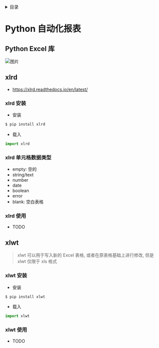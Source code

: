 <details><summary>目录</summary><p>

- [Python 自动化报表](#python-自动化报表)
    - [Python Excel 库](#python-excel-库)
    - [xlrd](#xlrd)
        - [xlrd 安装](#xlrd-安装)
        - [xlrd 单元格数据类型](#xlrd-单元格数据类型)
        - [xlrd 使用](#xlrd-使用)
    - [xlwt](#xlwt)
        - [xlwt 安装](#xlwt-安装)
        - [xlwt 使用](#xlwt-使用)
</p></details><p></p>

# Python 自动化报表

## Python Excel 库

![图片](https://mmbiz.qpic.cn/mmbiz_jpg/PvP6qjUpvIro0I67PdvBOWIE9fbaibCXbHapVRnT05gAliao0aLA24G2CiaDicSA78hU3gNDHbNJllUnqiaFO0SZMpQ/640?wx_fmt=jpeg&wxfrom=5&wx_lazy=1&wx_co=1)

## xlrd

- https://xlrd.readthedocs.io/en/latest/

### xlrd 安装

- 安装

```bash
$ pip install xlrd
```

- 载入

```python
import xlrd
```

### xlrd 单元格数据类型

- empty: 空的
- string/text
- number
- date
- boolean
- error
- blank: 空白表格

### xlrd 使用

- TODO

## xlwt

> xlwt 可以用于写入新的 Excel 表格, 或者在原表格基础上进行修改, 但是 xlwt 仅限于 xls 格式

### xlwt 安装

- 安装

```bash
$ pip install xlwt
```

- 载入

```python
import xlwt
```

### xlwt 使用

- TODO
